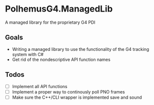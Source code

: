 # PolhemusG4.ManagedLib
A managed library for the proprietary G4 PDI

## Goals
 - Writing a managed library to use the functionality of the G4 tracking system with C#
 - Get rid of the nondescriptive API function names
 
## Todos
- [ ] Implement all API functions
- [ ] Implement a proper way to continously poll PNO frames
- [ ] Make sure the C++/CLI wrapper is implemented save and sound 
